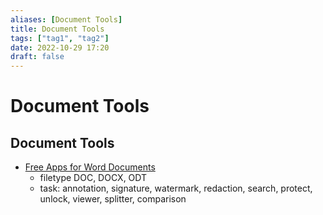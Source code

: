 ```yaml
---
aliases: [Document Tools]
title: Document Tools
tags: ["tag1", "tag2"]
date: 2022-10-29 17:20
draft: false
---
```


# Document Tools

## Document Tools

- [Free Apps for Word Documents](https://products.fileformat.app/word-processing/)
	- filetype DOC, DOCX, ODT
	- task: annotation, signature, watermark, redaction, search, protect, unlock, viewer, splitter, comparison

